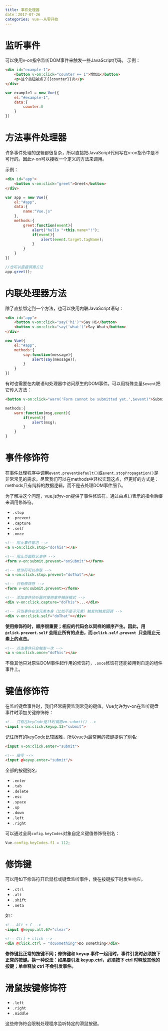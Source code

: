 ```yaml
---
title: 事件处理器
date：2017-07-26
categories: vue--从零开始
---
```


# 监听事件

可以使用v-on指令监听DOM事件来触发一些JavaScript代码。
示例：

```html
<div id="example-1">
    <button v-on:click="counter += 1">增加1</button>
    <p>这个按钮被点了{{counter}}次</p>
</div>
```
```js
var example1 = new Vue({
    el:"#example-1",
    data:{
        counter:0
    }
})
```

# 方法事件处理器
许多事件处理的逻辑都很复杂，所以直接把JavaScript代码写在v-on指令中是不可行的。因此v-on可以接收一个定义的方法来调用。

示例：

```html
<div id="app">
    <button v-on:click="greet">Greet</button>
</div>
```
```js
var app = new Vue({
    el:"#app",
    data:{
        name:"Vue.js"
    },
    methods:{
        greet:function(event){
            alert("hello "+this.name+"!");
            if(event){
                alert(event.target.tagName);
            }
        }
    }
})

//也可以直接调用方法
app.greet();
```

# 内联处理器方法
除了直接绑定到一个方法，也可以使用内联JavaScript语句：

```html
<div id="app">
    <button v-on:click="say('hi')">Say Hi</button>
    <button v-on:click="say('what')">Say What</button>
</div>
```
```js
new Vue({
    el:"#app",
    methods:{
        say:function(message){
            alert(say(message));
        }
    }
})
```

有时也需要在内联语句处理器中访问原生的DOM事件。可以用特殊变量`$event`把它传入方法：

```html
<button v-on:click="warn('Form cannot be submitted yet.',$event)">Submit</button>
```
```js
methods:{
    warn:function(msg,event){
        if(event){
            alert(msg);
        }
    }
}
```

# 事件修饰符
在事件处理程序中调用`event.preventDefault()`或`event.stopPropagation()`是非常常见的需求。尽管我们可以在methods中轻松实现这点，但更好的方式是：methods只有纯粹的数据逻辑，而不是去处理DOM事件细节。

为了解决这个问题，vue.js为v-on提供了事件修饰符。通过由点(.)表示的指令后缀来调用修饰符。

- `.stop`
- `.prevent`
- `.capture`
- `.self`
- `.once`

```html
<!-- 阻止事件冒泡 -->
<a v-on:click.stop="doThis"></a>

<!-- 阻止页面默认事件 -->
<form v-on:submit.prevent="onSubmit"></form>

<!-- 修饰符可以串联 -->
<a v-on:click.stop.prevent="doThat"></a>

<!-- 只有修饰符 -->
<form v-on:submit.prevent></form>

<!-- 添加事件侦听器时使用事件捕获模式 -->
<div v-on:click.capture="doThis">...</div>

<!-- 只当事件在该元素本身（比如不是子元素）触发时触发回调 -->
<div v-on:click.self="doThat"></div>
```

__使用修饰符时，顺序很重要；相应的代码会以同样的顺序产生。因此，用 `@click.prevent.self` 会阻止所有的点击，而 `@click.self.prevent `只会阻止元素上的点击。__

```html
<!-- 点击事件只会触发一次 -->
<a v-on:click.once="doThis"></a>
```
不像其他只对原生DOM事件起作用的修饰符，`.once`修饰符还能被用到自定的组件事件上。

# 键值修饰符

在监听键盘事件时，我们经常需要监测常见的键值。Vue允许为v-on在监听键盘事件时添加关键修饰符：

```html
<!-- 只有在keyCode是13时调用vm.submit() -->
<input v-on:click.keyup.13="submit">
```
记住所有的keyCode比较困难，所以vue为最常用的按键提供了别名:

```html
<input v-on:click.enter="submit">

<!-- 缩写 -->
<input @keyup.enter="submit"/>

```

全部的按键别名:

- `.enter`
- `.tab`
- `.delete`
- `.esc`
- `.space`
- `.up`
- `.down`
- `.left`
- `.right`

可以通过全局`cofig.keyCodes`对象自定义键值修饰符别名：

```js
Vue.config.keyCodes.f1 = 112;
```

# 修饰键
可以用如下修饰符开启鼠标或键盘监听事件，使在按键按下时发生响应。
- `.ctrl`
- `.alt`
- `.shift`
- `.meta`

如：

```html
<!-- Alt + C -->
<input @keyup.alt.67="clear">

<!-- Ctrl + click -->
<div @click.ctrl = "doSomething">Do something</div>
```

__修饰键比正常的按键不同；修饰键和 keyup 事件一起用时，事件引发时必须按下正常的按键。换一种说法：如果要引发 keyup.ctrl，必须按下 ctrl 时释放其他的按键；单单释放 ctrl 不会引发事件。__

# 滑鼠按键修饰符

- `.left`
- `.right`
- `.middle`

这些修饰符会限制处理程序监听特定的滑鼠按键。
